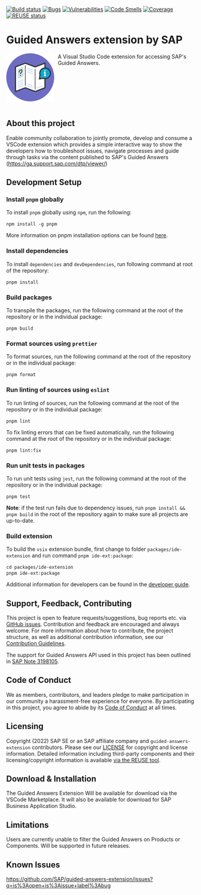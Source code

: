 [![Build status](https://github.com/SAP/guided-answers-extension/actions/workflows/pipeline.yml/badge.svg?branch=main)](https://github.com/SAP/guided-answers-extension/actions/workflows/pipeline.yml?query=branch%3Amain)
[![Bugs](https://sonarcloud.io/api/project_badges/measure?project=SAP_guided-answers-extension&metric=bugs)](https://sonarcloud.io/summary/new_code?id=SAP_guided-answers-extension)
[![Vulnerabilities](https://sonarcloud.io/api/project_badges/measure?project=SAP_guided-answers-extension&metric=vulnerabilities)](https://sonarcloud.io/summary/new_code?id=SAP_guided-answers-extension)
[![Code Smells](https://sonarcloud.io/api/project_badges/measure?project=SAP_guided-answers-extension&metric=code_smells)](https://sonarcloud.io/summary/new_code?id=SAP_guided-answers-extension)
[![Coverage](https://sonarcloud.io/api/project_badges/measure?project=SAP_guided-answers-extension&metric=coverage)](https://sonarcloud.io/summary/new_code?id=SAP_guided-answers-extension)
[![REUSE status](https://api.reuse.software/badge/github.com/SAP/guided-answers-extension)](https://api.reuse.software/info/github.com/SAP/guided-answers-extension)


# Guided Answers extension by SAP
<img align="left" style="padding-right:10px" src="./docs/resources/guided-answers-logo.svg"/> 
A Visual Studio Code extension for accessing SAP's Guided Answers.
<br clear="left"/>
<br/>

## About this project

Enable community collaboration to jointly promote, develop and consume a VSCode extension which provides a simple interactive way to show the developers how to troubleshoot issues, navigate processes and guide through tasks via the content published to SAP's Guided Answers (https://ga.support.sap.com/dtp/viewer/)


## Development Setup

### Install `pnpm` globally

To install `pnpm` globally using `npm`, run the following:
```shell
npm install -g pnpm
```

More information on pnpm installation options can be found [here](https://pnpm.io/installation).
### Install dependencies
To install `dependencies` and `devDependencies`, run following command at root of the repository:

```shell
pnpm install
```
### Build packages

To transpile the packages, run the following command at the root of the repository or in the individual package:

```shell
pnpm build
```

### Format sources using `prettier`

To format sources, run the following command at the root of the repository or in the individual package:

```shell
pnpm format
```

### Run linting of sources using `eslint`

To run linting of sources, run the following command at the root of the repository or in the individual package:

```shell
pnpm lint
```

To fix linting errors that can be fixed automatically, run the following command at the root of the repository or in the individual package:

```shell
pnpm lint:fix
```

### Run unit tests in packages

To run unit tests using `jest`, run the following command at the root of the repository or in the individual package:

```shell
pnpm test
```
**Note**: if the test run fails due to dependency issues, run `pnpm install && pnpm build` in the root of the repository again to make sure all projects are up-to-date.

### Build extension

To build the `vsix` extension bundle, first change to folder `packages/ide-extension` and run command `pnpm ide-ext:package`:
```shell
cd packages/ide-extension
pnpm ide-ext:package
```

Additional information for developers can be found in the [developer guide](./docs/developer-guide.md).

## Support, Feedback, Contributing

This project is open to feature requests/suggestions, bug reports etc. via [GitHub issues](https://github.com/SAP/guided-answers-extension/issues). Contribution and feedback are encouraged and always welcome. For more information about how to contribute, the project structure, as well as additional contribution information, see our [Contribution Guidelines](CONTRIBUTING.md).

The support for Guided Answers API used in this project has been outlined in [SAP Note 3198105](https://launchpad.support.sap.com/#/notes/3198105).

## Code of Conduct

We as members, contributors, and leaders pledge to make participation in our community a harassment-free experience for everyone. By participating in this project, you agree to abide by its [Code of Conduct](CODE_OF_CONDUCT.md) at all times.

## Licensing

Copyright (2022) SAP SE or an SAP affiliate company and `guided-answers-extension` contributors. Please see our [LICENSE](LICENSE) for copyright and license information. Detailed information including third-party components and their licensing/copyright information is available [via the REUSE tool](https://api.reuse.software/info/github.com/SAP/guided-answers-extension).


## Download & Installation

The Guided Answers Extension Will be available for download via the VSCode Marketplace. It will also be available for download for SAP Business Application Studio.


## Limitations

Users are currently unable to filter the Guided Answers on Products or Components. Will be supported in future releases.

## Known Issues

https://github.com/SAP/guided-answers-extension/issues?q=is%3Aopen+is%3Aissue+label%3Abug
